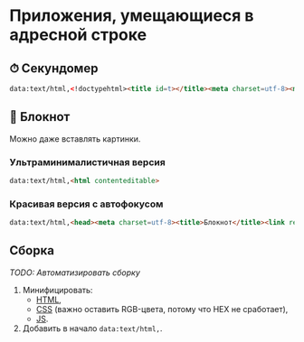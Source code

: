 # Приложения, умещающиеся в адресной строке

## ⏱ Секундомер

```html
data:text/html,<!doctypehtml><title id=t></title><meta charset=utf-8><meta content=%22width=device-width,initial-scale=1%22name=viewport><link href=%22data:image/svg+xml;base64,PHN2ZyB4bWxucz0iaHR0cDovL3d3dy53My5vcmcvMjAwMC9zdmciIHdpZHRoPSIyNCIgaGVpZ2h0PSIyNCIgZmlsbD0ibm9uZSIgc3Ryb2tlPSIjMDA2OWZmIiBzdHJva2UtbGluZWNhcD0icm91bmQiIHN0cm9rZS1saW5lam9pbj0icm91bmQiIHN0cm9rZS13aWR0aD0iMyIgY2xhc3M9ImZlYXRoZXIgZmVhdGhlci1jbG9jayI+PGNpcmNsZSBjeD0iMTIiIGN5PSIxMiIgcj0iMTAiLz48cGF0aCBkPSJNMTIgNnY2bDQgMiIvPjwvc3ZnPg==%22rel=icon type=image/svg+xml><style>body{height:100vh;display:flex;justify-content:center;align-items:center;text-align:center;margin:0;}pre{font-family:'Trebuchet MS';font-weight:bold;font-size:72px;margin:0 0 20px 0;}button{width:100px;height:100px;border-radius:50%;border:3px solid rgb(0,51,122);box-sizing:border-box;background:none;color:rgb(0,51,122);font-size:28px;padding:0 0 3px 0;font-family:'Trebuchet MS';}button:disabled{border-color:rgb(153,153,153);color:rgb(153,153,153);}.g{border-color:rgb(0,97,37);color:rgb(0,97,37);}.r{border-color:rgb(155,6,14);color:rgb(155,6,14);}.c{font-size:0.9em;position:relative;top:-0.1em;font-weight:normal;}</style><div><pre id=d></pre><div style=display:flex;justify-content:space-between><button id=r disabled onclick=rs()>Reset</button> <button id=s></button></div></div><script>let rs=()=>{sp(),p=!0,o=0,r.disabled=!0,re(),requestAnimationFrame(()=>t.textContent=%22Секундомер%22)},st=()=>{p=!1,o-=Date.now(),s.innerText=%22Stop%22,s.onclick=sp,s.classList.remove(%22g%22),s.classList.add(%22r%22),r.disabled=!1,re()},sp=()=>{p=!0,o+=Date.now(),s.innerText=%22Start%22,s.onclick=st,s.classList.remove(%22r%22),s.classList.add(%22g%22)};function fo(e,n,$,a){return(e=Math.floor(e/n)%$).toString().padStart(a,0)}let re=()=>{let e=p?o:Date.now()+o,n=`${fo(e,36e5,60,2)}<span class=c>:</span>${fo(e,6e4,60,2)}<span class=c>:</span>${fo(e,1e3,60,2)}`;d.innerHTML=n,t.textContent=n.replaceAll('<span class=c>:</span>',':'),p||requestAnimationFrame(re)},o=0,p=!0;rs();</script>
```

## 📝 Блокнот

Можно даже вставлять картинки.

### Ультраминималистичная версия
```html
data:text/html,<html contenteditable>
```

### Красивая версия с автофокусом
```html
data:text/html,<head><meta charset=utf-8><title>Блокнот</title><link rel=icon href=data:image/png;base64,iVBORw0KGgoAAAANSUhEUgAAABgAAAAYCAMAAADXqc3KAAAARVBMVEUAAAAYgDgYgTgYgDgYgDgZgTcXgDgYgDgXgDcYgDcZgDgXgDgZgTcZfzgYgDgZgDcWgTcXgjcYgDgYgDgagDcWgjYYgDgydTSIAAAAFnRSTlMAgHeIwFzRxPL5u6SYl5NmRCDs2zwvpXckaQAAAHdJREFUKM/d0ckOhiAMBOCCAu7Lv8z7P6odUbzUxLPfgTCdEA6Ve8FnC8NyhKBznL6/fywhiEPRtigci1Sp6cPcTLynveBBa6PzVchdBSV9K1ZRA/U7i87THIE4e+pyYWARYOKmqqxn7o+g8wv/EMsADGIaR3lgA+DRET0jU8i0AAAAAElFTkSuQmCC></head><body contenteditable style="line-height:1.5;font-size:20px;font-family:'Fira Sans';width:600px;margin:10px auto;padding:20px;border:1px solid rgb(0,0,0,.3);"><script>setTimeout(() => document.querySelector('body').focus(), 0);</script>
```

## Сборка
*TODO: Автоматизировать сборку*

1. Минифицировать:
   - [HTML](https://codebeautify.org/minify-html),
   - [CSS](https://www.minifier.org/) (важно оставить RGB-цвета, потому что HEX не сработает),
   - [JS](https://www.toptal.com/developers/javascript-minifier).
2. Добавить в начало `data:text/html,`.
